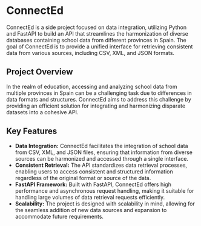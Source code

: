 # ConnectEd

ConnectEd is a side project focused on data integration, utilizing Python and FastAPI to build an API that streamlines the harmonization of diverse databases containing school data from different provinces in Spain. The goal of ConnectEd is to provide a unified interface for retrieving consistent data from various sources, including CSV, XML, and JSON formats.

## Project Overview

In the realm of education, accessing and analyzing school data from multiple provinces in Spain can be a challenging task due to differences in data formats and structures. ConnectEd aims to address this challenge by providing an efficient solution for integrating and harmonizing disparate datasets into a cohesive API.

## Key Features
- **Data Integration:** ConnectEd facilitates the integration of school data from CSV, XML, and JSON files, ensuring that information from diverse sources can be harmonized and accessed through a single interface.
- **Consistent Retrieval:** The API standardizes data retrieval processes, enabling users to access consistent and structured information regardless of the original format or source of the data.
- **FastAPI Framework:** Built with FastAPI, ConnectEd offers high performance and asynchronous request handling, making it suitable for handling large volumes of data retrieval requests efficiently.
- **Scalability:** The project is designed with scalability in mind, allowing for the seamless addition of new data sources and expansion to accommodate future requirements.
